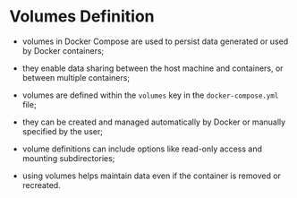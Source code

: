 # Volumes Definition

- volumes in Docker Compose are used to persist data generated or used by Docker containers;
- they enable data sharing between the host machine and containers, or between multiple containers;
- volumes are defined within the `volumes` key in the `docker-compose.yml` file;


- they can be created and managed automatically by Docker or manually specified by the user;
- volume definitions can include options like read-only access and mounting subdirectories;
- using volumes helps maintain data even if the container is removed or recreated.
